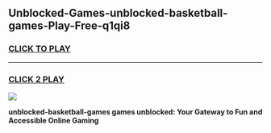 
## Unblocked-Games-unblocked-basketball-games-Play-Free-q1qi8
<h3>
<a href="https://premium76.site?title=unblocked-basketball-games&ref=20M">CLICK TO PLAY</a></h3>
<hr>

<h3>
<a href="https://premium76.site?title=unblocked-basketball-games&ref=20M">CLICK 2 PLAY</a>
  
</h3>

<a href="https://premium76.site?title=unblocked-basketball-games&ref=19M"><img src="https://clearcache.store/games.png"></a>


**unblocked-basketball-games games unblocked: Your Gateway to Fun and Accessible Online Gaming**
